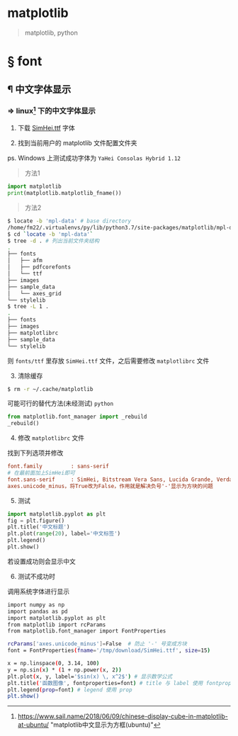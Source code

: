 # matplotlib

> matplotlib, python

# &sect; font

## &para; 中文字体显示

### &rArr; linux[^1] 下的中文字体显示

1. 下载 [SimHei.ttf](https://github.com/StellarCN/scp_zh/blob/master/fonts/SimHei.ttf) 字体

2. 找到当前用户的 matplotlib 文件配置文件夹

ps. Windows 上测试成功字体为 `YaHei Consolas Hybrid 1.12` 

> 方法1

```python
import matplotlib
print(matplotlib.matplotlib_fname())
```

> 方法2

```bash
$ locate -b 'mpl-data' # base directory
/home/fm22/.virtualenvs/py/lib/python3.7/site-packages/matplotlib/mpl-data
$ cd `locate -b 'mpl-data'`
$ tree -d . # 列出当前文件夹结构
.
├── fonts
│   ├── afm
│   ├── pdfcorefonts
│   └── ttf
├── images
├── sample_data
│   └── axes_grid
└── stylelib
$ tree -L 1 .
.
├── fonts
├── images
├── matplotlibrc
├── sample_data
└── stylelib
```

则 `fonts/ttf` 里存放 `SimHei.ttf` 文件，之后需要修改 `matplotlibrc` 文件

3. 清除缓存

```bash
$ rm -r ~/.cache/matplotlib
```

可能可行的替代方法(未经测试) `python`

```python
from matplotlib.font_manager import _rebuild
_rebuild()
```

4. 修改 `matplotlibrc` 文件

找到下列选项并修改
```ini
font.family         : sans-serif        
# 在最前面加上SimHei即可
font.sans-serif     : SimHei, Bitstream Vera Sans, Lucida Grande, Verdana, Geneva, Lucid, Arial, Helvetica, Avant Garde, sans-serif 
axes.unicode_minus，将True改为False，作用就是解决负号'-'显示为方块的问题
```

5. 测试

```python
import matplotlib.pyplot as plt
fig = plt.figure()
plt.title('中文标题')
plt.plot(range(20), label='中文标签')
plt.legend()
plt.show()
```

若设置成功则会显示中文

6. 测试不成功时

调用系统字体进行显示

```bash
import numpy as np
import pandas as pd
import matplotlib.pyplot as plt
from matplotlib import rcParams
from matplotlib.font_manager import FontProperties

rcParams['axes.unicode_minus']=False  # 防止 '-' 号变成方块
font = FontProperties(fname='/tmp/download/SimHei.ttf', size=15)

x = np.linspace(0, 3.14, 100)
y = np.sin(x) * (1 + np.power(x, 2))
plt.plot(x, y, label='$sin(x) \, x^2$') # 显示数学公式
plt.title('函数图像', fontproperties=font) # title 与 label 使用 fontproperties
plt.legend(prop=font) # legend 使用 prop
plt.show()
```

[^1]: https://www.sail.name/2018/06/09/chinese-display-cube-in-matplotlib-at-ubuntu/ "matplotlib中文显示为方框(ubuntu)"
